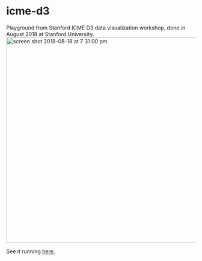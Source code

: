 # icme-d3
Playground from Stanford ICME D3 data visualization workshop, done in August 2018 at Stanford University.
<img width="547" alt="screen shot 2018-08-18 at 7 31 00 pm" src="https://user-images.githubusercontent.com/7967489/44304859-5299f280-a31d-11e8-9c16-fd11fca134b3.png">

See it running [here.](http://teresaibarra.com/icme-d3/)
